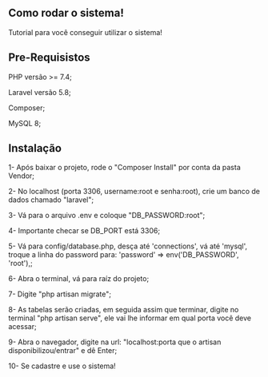 ## Como rodar o sistema!

Tutorial para você conseguir utilizar o sistema!

## Pre-Requisistos

PHP versão >= 7.4;

Laravel versão 5.8;

Composer;

MySQL 8;

## Instalação
1- Após baixar o projeto, rode o "Composer Install" por conta da pasta Vendor;

2- No localhost (porta 3306, username:root e senha:root), crie um banco de dados chamado "laravel";

3- Vá para o arquivo .env e coloque "DB_PASSWORD:root";

4- Importante checar se DB_PORT está 3306;

5- Vá para config/database.php, desça até 'connections', vá até 'mysql', troque a linha do password para: 'password' => env('DB_PASSWORD', 'root'),;

6- Abra o terminal, vá para raíz do projeto;

7- Digite "php artisan migrate";

8- As tabelas serão criadas, em seguida assim que terminar, digite no terminal "php artisan serve", ele vai lhe informar em qual porta você deve acessar;

9- Abra o navegador, digite na url: "localhost:porta que o artisan disponibilizou/entrar" e dê Enter;

10- Se cadastre e use o sistema!
